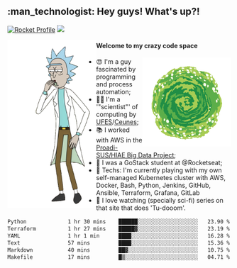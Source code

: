 
<h2> :man_technologist: Hey guys! What's up?!</h2>
                                                                         
[![Rocket Profile](https://img.shields.io/static/v1?label=Rocketseat&message=Profile&colorA=purple&color=black&logo=Rocket&logoColor=white)](https://app.rocketseat.com.br/me/elyabe)
<a href="https://www.linkedin.com/in/elyabe/"><img src="https://img.shields.io/badge/LinkedIn-informational?logo=linkedin"/></a>

<img align='left' src="https://raw.githubusercontent.com/Elyabe/Elyabe/master/images/rick-dancing.gif" width='200'>

                       
#### Welcome to my crazy code space 
<img align='right' src="https://raw.githubusercontent.com/Elyabe/elyabe/master/images/portal-3.gif" width='200'>

- :heart_eyes: I'm a guy fascinated by programming and process automation; 
- :office_worker: I'm a '"scientist"' of computing by [UFES](http://ufes.br)/[Ceunes](http://ceunes.ufes.br);
- :books: I worked with AWS in the [Proadi-SUS/HIAE Big Data Project](https://hospitais.proadi-sus.org.br/projetos/24/big-data);
- :rocket: I was a GoStack student at @Rocketseat;
- :green_heart: Techs: I'm currently playing with my own self-managed Kubernetes cluster with AWS, Docker, Bash, Python, Jenkins, GitHub, Ansible, Terraform, Grafana, GitLab
- :movie_camera: I love watching (specially sci-fi) series on that site that does 'Tu-dooom'.

<!--START_SECTION:waka-->

```text
Python             1 hr 30 mins    ██████░░░░░░░░░░░░░░░░░░░   23.90 %
Terraform          1 hr 27 mins    █████▓░░░░░░░░░░░░░░░░░░░   23.19 %
YAML               1 hr 1 min      ████░░░░░░░░░░░░░░░░░░░░░   16.28 %
Text               57 mins         ████░░░░░░░░░░░░░░░░░░░░░   15.36 %
Markdown           40 mins         ██▓░░░░░░░░░░░░░░░░░░░░░░   10.75 %
Makefile           17 mins         █▒░░░░░░░░░░░░░░░░░░░░░░░   04.71 %
```

<!--END_SECTION:waka-->
